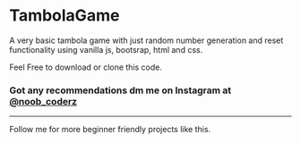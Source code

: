 # TambolaGame
A very basic tambola game with just random number generation and reset functionality using vanilla js, bootsrap, html and css.

Feel Free to download or clone this code.
<h3>Got any recommendations dm me on Instagram at <a href="https://www.instagram.com/noob_coderz">@noob_coderz</a></h3>

<hr>

Follow me for more beginner friendly projects like this.
